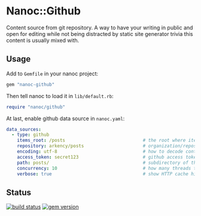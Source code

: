 # Nanoc::Github

Content source from git repository. A way to have your writing in public and open for editing while not being distracted
by static site generator trivia this content is usually mixed with.

## Usage

Add to `Gemfile` in your nanoc project:

```ruby
gem "nanoc-github"
```

Then tell nanoc to load it in `lib/default.rb`:

```ruby
require "nanoc/github"
```

At last, enable github data source in `nanoc.yaml`:

```yaml
data_sources:
  - type: github
    items_root: /posts                             # the root where items should be mounted
    repository: arkency/posts                      # organization/repository on github to use as a source of content
    encoding: utf-8                                # how to decode content                                            (default: utf-8)
    access_token: secret123                        # github access token, not required for public repositories        (default: nil)
    path: posts/                                   # subdirectory of the content in given repository                  (default: nil)
    concurrency: 10                                # how many threads to spawn to fetch data                          (default: 5)
    verbose: true                                  # show HTTP cache hit/miss on STDOUT                               (default: false)
```

## Status

[![build status](https://github.com/pawelpacana/nanoc-github/workflows/test/badge.svg)](https://github.com/pawelpacana/nanoc-github/actions)
[![gem version](https://badge.fury.io/rb/nanoc-github.svg)](https://badge.fury.io/rb/nanoc-github)
